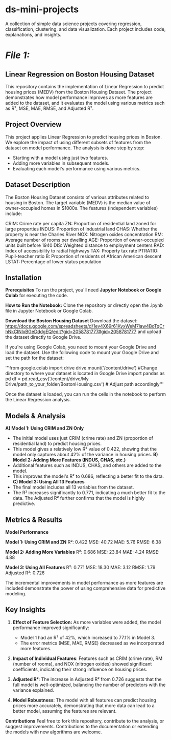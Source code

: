 # ds-mini-projects
A collection of simple data science projects covering regression, classification, clustering, and data visualization. Each project includes code, explanations, and insights.

# _**File 1:**_
## **Linear Regression on Boston Housing Dataset**
This repository contains the implementation of Linear Regression to predict housing prices (MEDV) from the Boston Housing Dataset. The project demonstrates how model performance improves as more features are added to the dataset, and it evaluates the model using various metrics such as R², MSE, MAE, RMSE, and Adjusted R².

## **Project Overview**
This project applies Linear Regression to predict housing prices in Boston. We explore the impact of using different subsets of features from the dataset on model performance. The analysis is done step by step:
- Starting with a model using just two features.
- Adding more variables in subsequent models.
- Evaluating each model's performance using various metrics.

## **Dataset Description**
The Boston Housing Dataset consists of various attributes related to housing in Boston. The target variable (MEDV) is the median value of owner-occupied homes in $1000s. The features (independent variables) include:

CRIM: Crime rate per capita
ZN: Proportion of residential land zoned for large properties
INDUS: Proportion of industrial land
CHAS: Whether the property is near the Charles River
NOX: Nitrogen oxides concentration
RM: Average number of rooms per dwelling
AGE: Proportion of owner-occupied units built before 1940
DIS: Weighted distance to employment centers
RAD: Index of accessibility to radial highways
TAX: Property tax rate
PTRATIO: Pupil-teacher ratio
B: Proportion of residents of African American descent
LSTAT: Percentage of lower status population

## **Installation**
**Prerequisites**
To run the project, you'll need **Jupyter Notebook or Google Colab** for executing the code.

**How to Run the Notebook:**
Clone the repository or directly open the .ipynb file in Jupyter Notebook or Google Colab.

**Download the Boston Housing Dataset** 
Download the dataset: https://docs.google.com/spreadsheets/d/1ev4X69r61KyxWeM7law4BoTqCrhNkCINIxBGeDddgEQ/edit?gid=2058781777#gid=2058781777
and upload the dataset directly to Google Drive.

If you're using Google Colab, you need to mount your Google Drive and load the dataset. Use the following code to mount your Google Drive and set the path for the dataset:

'''from google.colab import drive
drive.mount('/content/drive')
#Change directory to where your dataset is located in Google Drive
import pandas as pd
df = pd.read_csv('/content/drive/My Drive/path_to_your_folder/BostonHousing.csv')  # Adjust path accordingly'''

Once the dataset is loaded, you can run the cells in the notebook to perform the Linear Regression analysis.

## **Models & Analysis**
**A) Model 1: Using CRIM and ZN Only**
- The initial model uses just CRIM (crime rate) and ZN (proportion of residential land) to predict housing prices.
- This model gives a relatively low R² value of 0.422, showing that the model only captures about 42% of the variance in housing prices.
**B) Model 2: Adding More Features (INDUS, CHAS, etc.)**
- Additional features such as INDUS, CHAS, and others are added to the model.
- This improves the model's R² to 0.686, reflecting a better fit to the data.
**C) Model 3: Using All 13 Features**
- The final model includes all 13 variables from the dataset.
- The R² increases significantly to 0.771, indicating a much better fit to the data. The Adjusted R² further confirms that the model is highly predictive.

## **Metrics & Results**
**Model Performance**

**Model 1: Using CRIM and ZN**
R²: 0.422
MSE: 40.72
MAE: 5.76
RMSE: 6.38

**Model 2: Adding More Variables**
R²: 0.686
MSE: 23.84
MAE: 4.24
RMSE: 4.88

**Model 3: Using All Features**
R²: 0.771
MSE: 18.30
MAE: 3.12
RMSE: 1.79
Adjusted R²: 0.726

The incremental improvements in model performance as more features are included demonstrate the power of using comprehensive data for predictive modeling.

## **Key Insights**
1. **Effect of Feature Selection:** As more variables were added, the model performance improved significantly:
   - Model 1 had an R² of 42%, which increased to 77.1% in Model 3.
   - The error metrics (MSE, MAE, RMSE) decreased as we incorporated more features.

2. **Impact of Individual Features**: Features such as CRIM (crime rate), RM (number of rooms), and NOX (nitrogen oxides) showed significant coefficients, indicating their strong influence on housing prices.

3. **Adjusted R²**: The increase in Adjusted R² from 0.726 suggests that the full model is well-optimized, balancing the number of predictors with the variance explained.

4. **Model Robustness**: The model with all features can predict housing prices more accurately, demonstrating that more data can lead to a better model, assuming the features are relevant.

**Contributions**
Feel free to fork this repository, contribute to the analysis, or suggest improvements. Contributions to the documentation or extending the models with new algorithms are welcome.
